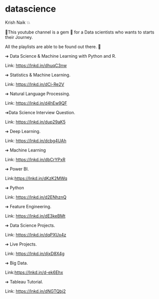 # datascience


Krish Naik 💥

📍This youtube channel is a gem 💎 for a Data scientists who wants to starts their Journey.

All the playlists are able to be found out there. 📌

➔ Data Science & Machine Learning with Python and R.

Link: https://lnkd.in/dhuqC3nw


➔ Statistics & Machine Learning.

Link: https://lnkd.in/dCi-Re2V


➔ Natural Language Processing.

Link: https://lnkd.in/d4hEw9QF


➔Data Science Interview Question.

Link: https://lnkd.in/dup29aK5


➔ Deep Learning.

Link: https://lnkd.in/dcbg4UAh


➔ Machine Learning

Link: https://lnkd.in/dbCrYPxR


➔ Power BI.

Link:https://lnkd.in/dKzK2MWq


➔ Python

Link: https://lnkd.in/d2ENhznQ


➔ Feature Engineering.

Link: https://lnkd.in/dE3keBMt


➔ Data Science Projects.

Link: https://lnkd.in/dqPXUx4z


➔ Live Projects.

Link: https://lnkd.in/djxD8X4g


➔ Big Data.

Link:https://lnkd.in/d-ek6Ehx


➔ Tableau Tutorial.

Link: https://lnkd.in/dNGTQbj2

